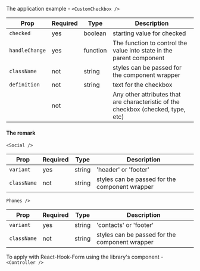The application example - `<CustomCheckbox />`

| Prop | Required | Type | Description |
| --- | --- | --- | --- |
| `checked` | yes | boolean | starting value for checked |
| `handleChange` | yes | function | The function to control the value into state in the parent component |
| `className` | not | string | styles can be passed for the component wrapper |
| `definition` | not | string | text for the checkbox |
|  | not |  | Any other attributes that are characteristic of the checkbox (checked, type, etc) |

#### The remark

`<Social />`

| Prop | Required | Type | Description |
| --- | --- | --- | --- |
| `variant` | yes | string | 'header' or 'footer' |
| `className` | not | string | styles can be passed for the component wrapper |

`Phones />`

| Prop | Required | Type | Description |
| --- | --- | --- | --- |
| `variant` | yes | string | 'contacts' or 'footer' |
| `className` | not | string | styles can be passed for the component wrapper |

To apply with React-Hook-Form using the library's component - `<Controller />`
